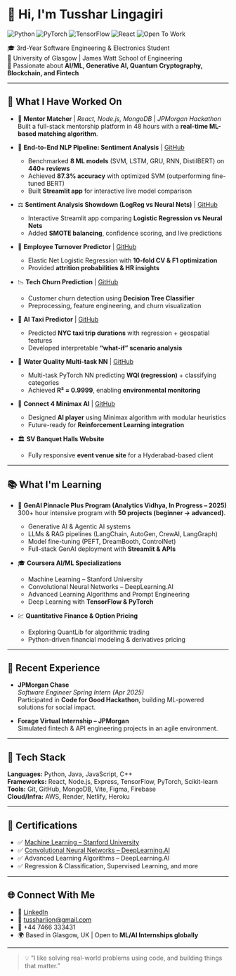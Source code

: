 # 👋 Hi, I'm Tusshar Lingagiri  

![Python](https://img.shields.io/badge/Python-3776AB?style=for-the-badge&logo=python&logoColor=white)  ![PyTorch](https://img.shields.io/badge/PyTorch-EE4C2C?style=for-the-badge&logo=pytorch&logoColor=white)  ![TensorFlow](https://img.shields.io/badge/TensorFlow-FF6F00?style=for-the-badge&logo=tensorflow&logoColor=white)  ![React](https://img.shields.io/badge/React-20232A?style=for-the-badge&logo=react&logoColor=61DAFB)   ![Open To Work](https://img.shields.io/badge/Open%20to-AI/ML%20Internships-brightgreen?style=for-the-badge)  

🎓 3rd-Year Software Engineering & Electronics Student  
📍 University of Glasgow | James Watt School of Engineering  
🧠 Passionate about **AI/ML, Generative AI, Quantum Cryptography, Blockchain, and Fintech**  

---

## 🔭 What I Have Worked On  

- 🤝 **Mentor Matcher** | *React, Node.js, MongoDB* | *JPMorgan Hackathon*  
  Built a full-stack mentorship platform in 48 hours with a **real-time ML-based matching algorithm**.  

- 🧾 **End-to-End NLP Pipeline: Sentiment Analysis** | [GitHub](https://github.com/tussharlingagiri/sentiment-analysis-comparison)  
  - Benchmarked **8 ML models** (SVM, LSTM, GRU, RNN, DistilBERT) on **440+ reviews**  
  - Achieved **87.3% accuracy** with optimized SVM (outperforming fine-tuned BERT)  
  - Built **Streamlit app** for interactive live model comparison  

- ⚖️ **Sentiment Analysis Showdown (LogReg vs Neural Nets)** | [GitHub](https://github.com/tussharlingagiri/sentiment-analysis-showdown)  
  - Interactive Streamlit app comparing **Logistic Regression vs Neural Nets**  
  - Added **SMOTE balancing**, confidence scoring, and live predictions  

- 💼 **Employee Turnover Predictor** | [GitHub](https://github.com/tussharlingagiri/EmployeeTurnoverPredictor)  
  - Elastic Net Logistic Regression with **10-fold CV & F1 optimization**  
  - Provided **attrition probabilities & HR insights**  

- 📉 **Tech Churn Prediction** | [GitHub](https://github.com/tussharlingagiri/Tech-Churn-Prediction)  
  - Customer churn detection using **Decision Tree Classifier**  
  - Preprocessing, feature engineering, and churn visualization  

- 🚖 **AI Taxi Predictor** | [GitHub](https://github.com/tussharlingagiri/AITaxiPredictor)  
  - Predicted **NYC taxi trip durations** with regression + geospatial features  
  - Developed interpretable **“what-if” scenario analysis**  

- 🚰 **Water Quality Multi-task NN** | [GitHub](https://github.com/tussharlingagiri/WaterQualityMultiTaskNN)  
  - Multi-task PyTorch NN predicting **WQI (regression)** + classifying categories  
  - Achieved **R² = 0.9999**, enabling **environmental monitoring**  

- 🧠 **Connect 4 Minimax AI** | [GitHub](https://github.com/tussharlingagiri/connect4-minimax-ai)  
  - Designed **AI player** using Minimax algorithm with modular heuristics  
  - Future-ready for **Reinforcement Learning integration**  

- 🏛️ **SV Banquet Halls Website**  
  - Fully responsive **event venue site** for a Hyderabad-based client  

---

## 📚 What I'm Learning  

- 🧠 **GenAI Pinnacle Plus Program (Analytics Vidhya, In Progress – 2025)**  
  300+ hour intensive program with **50 projects (beginner → advanced)**.  
  - Generative AI & Agentic AI systems  
  - LLMs & RAG pipelines (LangChain, AutoGen, CrewAI, LangGraph)  
  - Model fine-tuning (PEFT, DreamBooth, ControlNet)  
  - Full-stack GenAI deployment with **Streamlit & APIs**  

- 🎓 **Coursera AI/ML Specializations**  
  - Machine Learning – Stanford University  
  - Convolutional Neural Networks – DeepLearning.AI  
  - Advanced Learning Algorithms and Prompt Engineering  
  - Deep Learning with **TensorFlow & PyTorch**  

- 💹 **Quantitative Finance & Option Pricing**  
  - Exploring QuantLib for algorithmic trading  
  - Python-driven financial modeling & derivatives pricing  

---

## 💼 Recent Experience  

- **JPMorgan Chase**  
  *Software Engineer Spring Intern (Apr 2025)*  
  Participated in **Code for Good Hackathon**, building ML-powered solutions for social impact.  

- **Forage Virtual Internship – JPMorgan**  
  Simulated fintech & API engineering projects in an agile environment.  

---

## 🧰 Tech Stack  

**Languages:** Python, Java, JavaScript, C++  
**Frameworks:** React, Node.js, Express, TensorFlow, PyTorch, Scikit-learn  
**Tools:** Git, GitHub, MongoDB, Vite, Figma, Firebase  
**Cloud/Infra:** AWS, Render, Netlify, Heroku  

---

## 📜 Certifications  

- ✅ [Machine Learning – Stanford University](https://coursera.org/share/V2436I2F7MR5)  
- ✅ [Convolutional Neural Networks – DeepLearning.AI](https://coursera.org/share/ZCA9MEJKSYM1)  
- ✅ Advanced Learning Algorithms – DeepLearning.AI  
- ✅ Regression & Classification, Supervised Learning, and more  

---

## 🌐 Connect With Me  

- 💼 [LinkedIn](https://www.linkedin.com/in/tussharlingagiri)  
- 📧 tussharlion@gmail.com  
- 📱 +44 7466 333431  
- 🌍 Based in Glasgow, UK | Open to **ML/AI Internships globally**  

---

> 💡 “I like solving real-world problems using code, and building things that matter.”  
